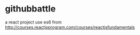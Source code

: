 # githubbattle
a react project use es6 from http://courses.reactjsprogram.com/courses/reactjsfundamentals
